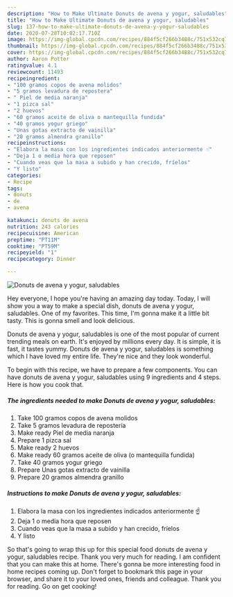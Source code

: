 ```yaml
---
description: "How to Make Ultimate Donuts de avena y yogur, saludables"
title: "How to Make Ultimate Donuts de avena y yogur, saludables"
slug: 137-how-to-make-ultimate-donuts-de-avena-y-yogur-saludables
date: 2020-07-28T10:02:17.710Z
image: https://img-global.cpcdn.com/recipes/884f5cf266b3488c/751x532cq70/donuts-de-avena-y-yogur-saludables-foto-principal.jpg
thumbnail: https://img-global.cpcdn.com/recipes/884f5cf266b3488c/751x532cq70/donuts-de-avena-y-yogur-saludables-foto-principal.jpg
cover: https://img-global.cpcdn.com/recipes/884f5cf266b3488c/751x532cq70/donuts-de-avena-y-yogur-saludables-foto-principal.jpg
author: Aaron Potter
ratingvalue: 4.1
reviewcount: 11493
recipeingredient:
- "100 gramos copos de avena molidos"
- "5 gramos levadura de repostera"
- " Piel de media naranja"
- "1 pizca sal"
- "2 huevos"
- "60 gramos aceite de oliva o mantequilla fundida"
- "40 gramos yogur griego"
- "Unas gotas extracto de vainilla"
- "20 gramos almendra granillo"
recipeinstructions:
- "Elabora la masa con los ingredientes indicados anteriormente ☝️"
- "Deja 1 o media hora que reposen"
- "Cuando veas que la masa a subido y han crecido, fríelos"
- "Y listo"
categories:
- Recipe
tags:
- donuts
- de
- avena

katakunci: donuts de avena 
nutrition: 243 calories
recipecuisine: American
preptime: "PT11M"
cooktime: "PT59M"
recipeyield: "1"
recipecategory: Dinner

---
```



![Donuts de avena y yogur, saludables](https://img-global.cpcdn.com/recipes/884f5cf266b3488c/751x532cq70/donuts-de-avena-y-yogur-saludables-foto-principal.jpg)

Hey everyone, I hope you're having an amazing day today. Today, I will show you a way to make a special dish, donuts de avena y yogur, saludables. One of my favorites. This time, I'm gonna make it a little bit tasty. This is gonna smell and look delicious.

Donuts de avena y yogur, saludables is one of the most popular of current trending meals on earth. It's enjoyed by millions every day. It is simple, it is fast, it tastes yummy. Donuts de avena y yogur, saludables is something which I have loved my entire life. They're nice and they look wonderful.




To begin with this recipe, we have to prepare a few components. You can have donuts de avena y yogur, saludables using 9 ingredients and 4 steps. Here is how you cook that.

<!--inarticleads1-->

##### The ingredients needed to make Donuts de avena y yogur, saludables:

1. Take 100 gramos copos de avena molidos
1. Take 5 gramos levadura de repostería
1. Make ready  Piel de media naranja
1. Prepare 1 pizca sal
1. Make ready 2 huevos
1. Make ready 60 gramos aceite de oliva (o mantequilla fundida)
1. Take 40 gramos yogur griego
1. Prepare Unas gotas extracto de vainilla
1. Prepare 20 gramos almendra granillo




<!--inarticleads2-->

##### Instructions to make Donuts de avena y yogur, saludables:

1. Elabora la masa con los ingredientes indicados anteriormente ☝️
1. Deja 1 o media hora que reposen
1. Cuando veas que la masa a subido y han crecido, fríelos
1. Y listo




So that's going to wrap this up for this special food donuts de avena y yogur, saludables recipe. Thank you very much for reading. I am confident that you can make this at home. There's gonna be more interesting food in home recipes coming up. Don't forget to bookmark this page in your browser, and share it to your loved ones, friends and colleague. Thank you for reading. Go on get cooking!
